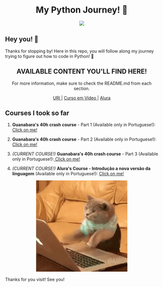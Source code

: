 <h1 align="center">My Python Journey! 🐍</h1>

<p align="center">
  <img src="https://media.giphy.com/media/gG9fVWJdN41NeiHhzk/giphy.gif">
</p>

## Hey you! 👋

Thanks for stopping by!
Here in this repo, you will follow along my journey trying to figure out how to code in Python! 🐍

<h2 align="center">AVAILABLE CONTENT YOU'LL FIND HERE!</h1> 

<p align="center">For more information, make sure to check the README.md from each section. </p>
<p align="center">
  <a href="https://github.com/D20go/JogoResilia"> URI </a> |
  <a href="https://github.com/serenozin/JogoResilia"> Curso em Vídeo </a> |
  <a href="https://github.com/tsffarias/JogoResilia"> Alura </a>
</p>
 
## Courses I took so far

1. **Guanabara's 40h crash course** - Part 1 (Available only in Portuguese!):[ Click on me!](https://www.cursoemvideo.com/course/python-3-mundo-1/)

2. **Guanabara's 40h crash course** - Part 2 (Available only in Portuguese!):[ Click on me!](https://www.cursoemvideo.com/course/python-3-mundo-2/)

3. _(CURRENT COURSE!)_ **Guanabara's 40h crash course** - Part 3 (Available only in Portuguese!):[ Click on me!](https://www.cursoemvideo.com/course/python-3-mundo-3/)

4. _(CURRENT COURSE!)_ **Alura's Course - Introdução a nova versão da linguagem** (Available only in Portuguese!): [ Click on me!](https://cursos.alura.com.br/course/python-3-introducao-a-nova-versao-da-linguagem)


<p align="center">
  <img src="giphy.gif">
</p>

Thanks for you visit!
See you!
